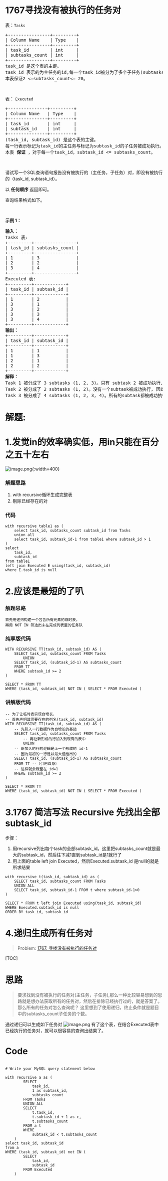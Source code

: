 # 1767寻找没有被执行的任务对
<p>表：<code>Tasks</code></p>

<pre>
+----------------+---------+
| Column Name    | Type    |
+----------------+---------+
| task_id        | int     |
| subtasks_count | int     |
+----------------+---------+
task_id 是这个表的主键。
task_id 表示的为主任务的id,每一个task_id被分为了多个子任务(subtasks)，subtasks_count表示为子任务的个数（n），它的值表示了子任务的索引从1到n。
本表保证2 &lt;=subtasks_count&lt;= 20。
</pre>

<p>&nbsp;</p>

<p>表： <code>Executed</code></p>

<pre>
+---------------+---------+
| Column Name   | Type    |
+---------------+---------+
| task_id       | int     |
| subtask_id    | int     |
+---------------+---------+
(task_id, subtask_id) 是这个表的主键。
每一行表示标记为task_id的主任务与标记为subtask_id的子任务被成功执行。
本表 <strong>保证 </strong>，对于每一个task_id，subtask_id &lt;= subtasks_count。
</pre>

<p>&nbsp;</p>

<p>请试写一个SQL查询语句报告没有被执行的（主任务，子任务）对，即没有被执行的（task_id, subtask_id）。</p>

<p>以 <strong>任何顺序</strong> 返回即可。</p>

<p>查询结果格式如下。</p>

<p>&nbsp;</p>

<p><strong>示例 1：</strong></p>

<pre>
<strong>输入：
</strong>Tasks 表:
+---------+----------------+
| task_id | subtasks_count |
+---------+----------------+
| 1       | 3              |
| 2       | 2              |
| 3       | 4              |
+---------+----------------+
Executed 表:
+---------+------------+
| task_id | subtask_id |
+---------+------------+
| 1       | 2          |
| 3       | 1          |
| 3       | 2          |
| 3       | 3          |
| 3       | 4          |
+---------+------------+
<strong>输出：</strong>
+---------+------------+
| task_id | subtask_id |
+---------+------------+
| 1       | 1          |
| 1       | 3          |
| 2       | 1          |
| 2       | 2          |
+---------+------------+
<strong>解释：</strong>
Task 1 被分成了 3 subtasks (1, 2, 3)。只有 subtask 2 被成功执行, 所以我们返回 (1, 1) 和 (1, 3) 这两个主任务子任务对。
Task 2 被分成了 2 subtasks (1, 2)。没有一个subtask被成功执行, 因此我们返回(2, 1)和(2, 2)。
Task 3 被分成了 4 subtasks (1, 2, 3, 4)。所有的subtask都被成功执行，因此对于Task 3,我们不返回任何值。</pre>
































# 解题:
# 1.发觉in的效率确实低，用in只能在百分之五十左右
![image.png](https://pic.leetcode.cn/1672496347-TGpbGM-image.png){:width=400}

### 解题思路
1. with recursive循环生成完整表
2. 剔除已经存在的对

### 代码

```mysql
with recursive table1 as (
    select task_id, subtasks_count subtask_id from Tasks
    union all
    select task_id, subtask_id-1 from table1 where subtask_id > 1
)
select 
    task_id, 
    subtask_id
from table1
left join Executed E using(task_id, subtask_id)
where E.task_id is null
```
# 2.应该是最短的了叭
### 解题思路
    首先用递归构建一个包含所有元素的临时表，
    再用 NOT IN 筛选出未在完成列表里的任务队

### 纯享版代码
```
WITH RECURSIVE TT(task_id, subtask_id) AS (
    SELECT task_id, subtasks_count FROM Tasks
        UNION
    SELECT task_id, (subtask_id-1) AS subtasks_count 
    FROM TT 
    WHERE subtask_id >= 2
)

SELECT * FROM TT
WHERE (task_id, subtask_id) NOT IN ( SELECT * FROM Executed )
```

### 讲解版代码
```
-- 为了让临时表实现自增长，
-- 首先声明其需要存在的列名(task_id, subtask_id)
WITH RECURSIVE TT(task_id, subtask_id) AS (
    -- 先引入一行数据作为自增长的基础
    SELECT task_id, subtasks_count FROM Tasks
        -- 再让新形成的行加入到现有的表中
        UNION
    -- 新加入的行的逻辑是上一个形成的 id-1
    -- 因为最初的一行是以最大值给出的
    SELECT task_id, (subtask_id-1) AS subtasks_count 
    FROM TT --（引用自身）
    -- 这样就会截至在 id=1
    WHERE subtask_id >= 2 
)

SELECT * FROM TT
WHERE (task_id, subtask_id) NOT IN ( SELECT * FROM Executed )
```
# 3.1767 简洁写法 Recursive 先找出全部subtask_id
步骤：
1. 用recursive列出每个task的全部subtask_id。这里把subtasks_count就是最大的subtask_id，然后往下减1直到subtask_id是1就行了
2. 用上面的table left join Executed，然后Executed.subtask_id 是null的就是所求结果

```
with recursive t(task_id, subtask_id) as (
    SELECT task_id, subtasks_count FROM Tasks
    UNION ALL
    SELECT task_id, subtask_id-1 FROM t where subtask_id-1>0
)

SELECT * FROM t left join Executed using(task_id, subtask_id) 
WHERE Executed.subtask_id is null 
ORDER BY task_id, subtask_id
```

# 4.递归生成所有任务对
> Problem: [1767. 寻找没有被执行的任务对](https://leetcode.cn/problems/find-the-subtasks-that-did-not-execute/description/)

[TOC]

# 思路
> 要求找到没有被执行的任务对(主任务，子任务),那么一种比较容易想到的思路就是想办法获取所有的任务对，然后在排除已经执行过的，就是答案了。那么所有的任务对怎么查询呢？
> 这里想到了使用递归，终止条件就是题目中的subtasks_count子任务的个数。

通过递归可以生成如下任务对
![image.png](https://pic.leetcode.cn/1668137205-LJborE-image.png)
有了这个表，在结合Executed表中已经执行的任务对，就可以很容易的查询出结果了。




# Code
```MySQL []

# Write your MySQL query statement below

with recursive a as (
        SELECT
            task_id,
            1 as subtask_id,
            subtasks_count
        FROM Tasks
        UNION ALL
        SELECT
            t.task_id,
            t.subtask_id + 1 as c,
            t.subtasks_count
        FROM a t
        WHERE
            subtask_id < t.subtasks_count
    )
select task_id, subtask_id
from a
WHERE (task_id, subtask_id) not IN (
        SELECT
            task_id,
            subtask_id
        FROM Executed
    )
```

